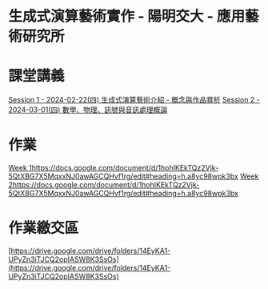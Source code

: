 # 生成式演算藝術實作 - 陽明交大 - 應用藝術研究所

# 課堂講義
[Session 1 - 2024-02-22(四) 生成式演算藝術介紹 - 概念與作品賞析](https://hackmd.io/j9shS9IMQIOt3hu1oMsTqA)
[Session 2 - 2024-03-01(四) 數學、物理、訊號與音訊處理概論](https://hackmd.io/3uw0-nifTeK53wH5v7rdlg?view)

# 作業
[Week 1](https://docs.google.com/document/d/1hohIKEkTQz2Vjk-5QtXBG7X5MqxxNJ0awAGCQHvf1rg/edit#heading=h.a8yc98wpk3bx)https://docs.google.com/document/d/1hohIKEkTQz2Vjk-5QtXBG7X5MqxxNJ0awAGCQHvf1rg/edit#heading=h.a8yc98wpk3bx 
[Week 2](https://docs.google.com/document/d/1hohIKEkTQz2Vjk-5QtXBG7X5MqxxNJ0awAGCQHvf1rg/edit#heading=h.a8yc98wpk3bx)https://docs.google.com/document/d/1hohIKEkTQz2Vjk-5QtXBG7X5MqxxNJ0awAGCQHvf1rg/edit#heading=h.a8yc98wpk3bx

# 作業繳交區
[https://drive.google.com/drive/folders/14EyKA1-UPyZn3iTJCQ2opIASW8K3SsOs](https://drive.google.com/drive/folders/14EyKA1-UPyZn3iTJCQ2opIASW8K3SsOs) 
